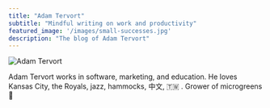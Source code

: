 ```yaml
---
title: "Adam Tervort"
subtitle: "Mindful writing on work and productivity"
featured_image: '/images/small-successes.jpg'
description: "The blog of Adam Tervort"
---
```

![Adam Tervort](/adam_400x400.jpg)

Adam Tervort works in software, marketing, and education. He loves Kansas City, the Royals, jazz, hammocks, 中文, 🇹🇼 . Grower of microgreens 🌱
